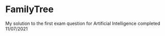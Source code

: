 # FamilyTree
My solution to the first exam question for Artificial Intelligence completed 11/07/2021
